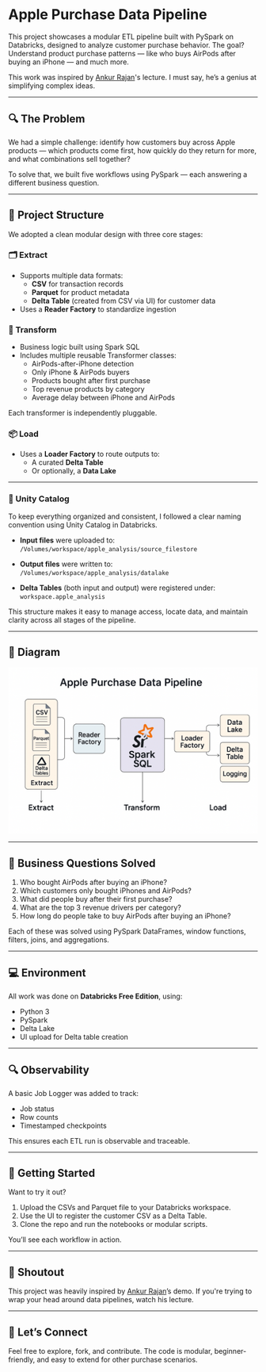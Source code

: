 # Apple Purchase Data Pipeline

This project showcases a modular ETL pipeline built with PySpark on Databricks, designed to analyze customer purchase behavior. The goal? Understand product purchase patterns — like who buys AirPods after buying an iPhone — and much more.

This work was inspired by [Ankur Rajan](https://www.youtube.com/watch?v=BlWS4foN9cY&t=114s)'s lecture. I must say, he’s a genius at simplifying complex ideas.

---

## 🔍 The Problem

We had a simple challenge: identify how customers buy across Apple products — which products come first, how quickly do they return for more, and what combinations sell together?

To solve that, we built five workflows using PySpark — each answering a different business question.

---

## 🧱 Project Structure

We adopted a clean modular design with three core stages:

### 🗂️ Extract  
- Supports multiple data formats:
  - **CSV** for transaction records  
  - **Parquet** for product metadata  
  - **Delta Table** (created from CSV via UI) for customer data  
- Uses a **Reader Factory** to standardize ingestion

### 🧪 Transform  
- Business logic built using Spark SQL
- Includes multiple reusable Transformer classes:
  - AirPods-after-iPhone detection
  - Only iPhone & AirPods buyers
  - Products bought after first purchase
  - Top revenue products by category
  - Average delay between iPhone and AirPods

Each transformer is independently pluggable.

### 📦 Load  
- Uses a **Loader Factory** to route outputs to:
  - A curated **Delta Table**
  - Or optionally, a **Data Lake**

---
### 🧭 Unity Catalog

To keep everything organized and consistent, I followed a clear naming convention using Unity Catalog in Databricks.

- **Input files** were uploaded to:  
  `/Volumes/workspace/apple_analysis/source_filestore`

- **Output files** were written to:  
  `/Volumes/workspace/apple_analysis/datalake`

- **Delta Tables** (both input and output) were registered under:  
  `workspace.apple_analysis`

This structure makes it easy to manage access, locate data, and maintain clarity across all stages of the pipeline.

---

## 🔁 Diagram

![Pipeline Diagram](assets/pipeline_diagram.png)

---

## 🧠 Business Questions Solved

1. Who bought AirPods after buying an iPhone?
2. Which customers only bought iPhones and AirPods?
3. What did people buy after their first purchase?
4. What are the top 3 revenue drivers per category?
5. How long do people take to buy AirPods after buying an iPhone?

Each of these was solved using PySpark DataFrames, window functions, filters, joins, and aggregations.

---

## 💻 Environment

All work was done on **Databricks Free Edition**, using:
- Python 3
- PySpark
- Delta Lake
- UI upload for Delta table creation

---

## 🔍 Observability

A basic Job Logger was added to track:
- Job status
- Row counts
- Timestamped checkpoints

This ensures each ETL run is observable and traceable.

---

## 🚀 Getting Started

Want to try it out?

1. Upload the CSVs and Parquet file to your Databricks workspace.
2. Use the UI to register the customer CSV as a Delta Table.
3. Clone the repo and run the notebooks or modular scripts.

You’ll see each workflow in action.

---

## 🙏 Shoutout

This project was heavily inspired by [Ankur Rajan](https://www.youtube.com/watch?v=BlWS4foN9cY&t=114s)’s demo. If you're trying to wrap your head around data pipelines, watch his lecture.

---

## 👋 Let’s Connect

Feel free to explore, fork, and contribute. The code is modular, beginner-friendly, and easy to extend for other purchase scenarios.

